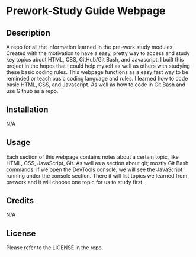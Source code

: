 # Prework-Study Guide Webpage


## Description

A repo for all the information learned in the pre-work study modules. Created with the motivation to have a easy, pretty way to access and study key topics about HTML, CSS, GitHub/Git Bash, and Javascript. I built this project in the hopes that I could help myself as well as others with studying these basic coding rules. This webpage functions as a easy fast way to be reminded or teach basic coding language and rules. I learned how to code basic HTML, CSS, and Javascript. As well as how to code in Git Bash and use Github as a repo.

## Installation

N/A

## Usage

Each section of this webpage contains notes about a certain topic, like HTML, CSS, JavaScript, Git. As well as a section about git; mostly Git Bash commands. If we open the DevTools console, we will see the JavaScript running under the console section. There it will list topics we learned from prework and it will choose one topic for us to study first.

## Credits

N/A

## License

Please refer to the LICENSE in the repo.



